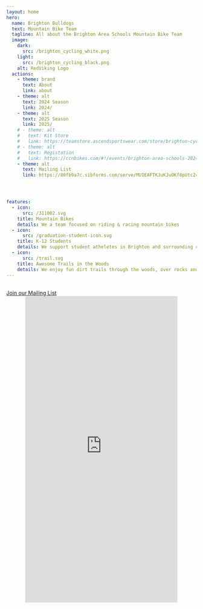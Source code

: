 ```yaml
---
layout: home
hero:
  name: Brighton Bulldogs
  text: Mountain Bike Team
  tagline: All about the Brighton Area Schools Mountain Bike Team
  image:
    dark:
      src: /brighton_cycling_white.png
    light:
      src: /brighton_cycling_black.png
    alt: RedViking Logo
  actions:
    - theme: brand
      text: About
      link: about
    - theme: alt
      text: 2024 Season
      link: 2024/
    - theme: alt
      text: 2025 Season
      link: 2025/
    # - theme: alt
    #   text: Kit Store
    #   link: https://teamstore.ascendsportswear.com/store/brighton-cycling/
    # - theme: alt
    #   text: Registation
    #   link: https://ccnbikes.com/#!/events/brighton-area-schools-2024
    - theme: alt
      text: Mailing List
      link: https://80fb9a7c.sibforms.com/serve/MUIEAFTKJuKJuOKf8pUtc24hhseqmUWJu4u--cLItdV4EqHB_vqhxCbVxpBEYkW8n0ztdAWrft4TZRzJk9vw3GfNdgOB8eO7Ny3XR5v4Uh18Vbx9jkozKSTc0_ANn6grxFNVCpwK4NTHsfvwGSLRcDt1DebW4ETn2V_p1Aceqgvbe8vCz3a8uC0IHPq-UlRoyUIJn7isBM29Y2nF




features:
  - icon: 
      src: /311002.svg
    title: Mountain Bikes
    details: We a team focused on riding & racing mountain bikes
  - icon: 
      src: /graduation-student-icon.svg
    title: K-12 Students
    details: We support student atheletes in Brighton and surrounding communities
  - icon: 
      src: /trail.svg
    title: Awesome Trails in the Woods
    details: We enjoy fun dirt trails through the woods, over rocks and roots!
---
```

<br/>

<div data-v-cf6e7c5e="" data-v-9397ee4e="" class="VPNavBar fill">
  <div data-v-cf6e7c5e="" class="container">
    <div data-v-cf6e7c5e="" class="title">
      <div data-v-55e263fd="" data-v-cf6e7c5e="" class="VPNavBarTitle"><a data-v-55e263fd="" class="title"
          href="/"><!--v-if-->Join our Mailing List</a>
      </div>
    </div>
    <div data-v-cf6e7c5e="" class="content">
    </div>
  </div> 
</div>

<iframe width="80%" height="810" src="https://80fb9a7c.sibforms.com/serve/MUIFAJ1at7K9xxt_7gQQXwb8RqatsfCkECv30KP_MEDsw6BSAvoFsJET30AZiubOeqlMdEJ42V_iLRaUKBUsTDhy2UFzs5ix-rP9ll-G0ddOzE_mF_vHEq0i-_Jwu5wNVtEeeNX6fTqr5TgXQ5aNpT4xo8WLz6VTqyQdH7O-85FME3QyQEuwzbL4ZICQcnZFGq1hTsJFS_gGmraN" frameborder="0" scrolling="auto" allowfullscreen style="display: block;margin-left: auto;margin-right: auto;max-width: 95%;"></iframe>